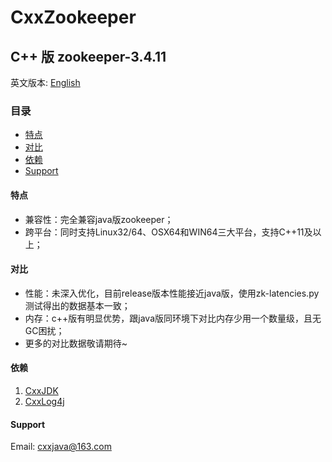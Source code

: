 # CxxZookeeper

## C++ 版 zookeeper-3.4.11



英文版本: [English](README.md)



### 目录
- [特点](#特点)
- [对比](#对比)
- [依赖](#依赖)
- [Support](#support)

#### 特点
* 兼容性：完全兼容java版zookeeper；
* 跨平台：同时支持Linux32/64、OSX64和WIN64三大平台，支持C++11及以上；

#### 对比
* 性能：未深入优化，目前release版本性能接近java版，使用zk-latencies.py测试得出的数据基本一致；
* 内存：c++版有明显优势，跟java版同环境下对比内存少用一个数量级，且无GC困扰；
* 更多的对比数据敬请期待~

#### 依赖
1. [CxxJDK](https://github.com/cxxjava/CxxJDK)
3. [CxxLog4j](https://github.com/cxxjava/CxxLog4j)

#### Support
Email: [cxxjava@163.com](mailto:cxxjava@163.com)